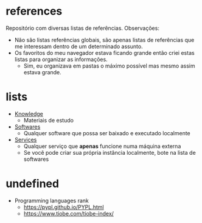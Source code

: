 # references
Repositório com diversas listas de referências. Observações:
- Não são listas referências globais, são apenas listas de referências que me interessam dentro de um determinado assunto.
- Os favoritos do meu navegador estava ficando grande então criei estas listas para organizar as informações.
  - Sim, eu organizava em pastas o máximo possível mas mesmo assim estava grande.

# lists
- [Knowledge](bookmarks/KNOWLEDGE.md)
  - Materiais de estudo
- [Softwares](bookmarks/SOFTWARES.md)
  - Qualquer software que possa ser baixado e executado localmente
- [Services](bookmarks/SERVICES.md)
  - Qualquer serviço que **apenas** funcione numa máquina externa
  - Se você pode criar sua própria instância localmente, bote na lista de softwares

# undefined
- Programming languages rank
  - https://pypl.github.io/PYPL.html
  - https://www.tiobe.com/tiobe-index/
